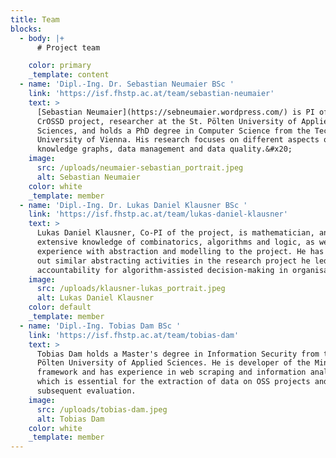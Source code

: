 ```yaml
---
title: Team
blocks:
  - body: |+
      # Project team

    color: primary
    _template: content
  - name: 'Dipl.-Ing. Dr. Sebastian Neumaier BSc '
    link: 'https://isf.fhstp.ac.at/team/sebastian-neumaier'
    text: >
      [Sebastian Neumaier](https://sebneumaier.wordpress.com/) is PI of the
      CrOSSD project, researcher at the St. Pölten University of Applied
      Sciences, and holds a PhD degree in Computer Science from the Technical
      University of Vienna. His research focuses on different aspects of
      knowledge graphs, data management and data quality.&#x20;
    image:
      src: /uploads/neumaier-sebastian_portrait.jpeg
      alt: Sebastian Neumaier
    color: white
    _template: member
  - name: 'Dipl.-Ing. Dr. Lukas Daniel Klausner BSc '
    link: 'https://isf.fhstp.ac.at/team/lukas-daniel-klausner'
    text: >
      Lukas Daniel Klausner, Co-PI of the project, is mathematician, and brings
      extensive knowledge of combinatorics, algorithms and logic, as well as
      experience with abstraction and modelling to the project. He has carried
      out similar abstracting activities in the research project he led on
      accountability for algorithm-assisted decision-making in organisations.
    image:
      src: /uploads/klausner-lukas_portrait.jpeg
      alt: Lukas Daniel Klausner
    color: default
    _template: member
  - name: 'Dipl.-Ing. Tobias Dam BSc '
    link: 'https://isf.fhstp.ac.at/team/tobias-dam'
    text: >
      Tobias Dam holds a Master's degree in Information Security from the St.
      Pölten University of Applied Sciences. He is developer of the MiningHunter
      framework and has experience in web scraping and information analysis,
      which is essential for the extraction of data on OSS projects and for the
      subsequent evaluation.
    image:
      src: /uploads/tobias-dam.jpeg
      alt: Tobias Dam
    color: white
    _template: member
---
```


